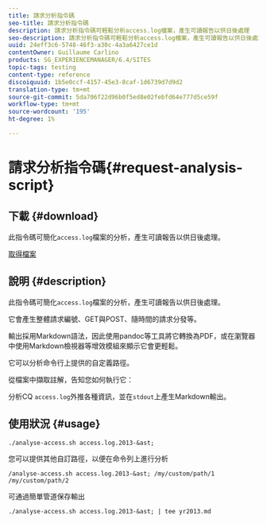 ```yaml
---
title: 請求分析指令碼
seo-title: 請求分析指令碼
description: 請求分析指令碼可輕鬆分析access.log檔案，產生可讀報告以供日後處理
seo-description: 請求分析指令碼可輕鬆分析access.log檔案，產生可讀報告以供日後處理
uuid: 24eff3c6-5748-46f3-a30c-4a3a6427ce1d
contentOwner: Guillaume Carlino
products: SG_EXPERIENCEMANAGER/6.4/SITES
topic-tags: testing
content-type: reference
discoiquuid: 1b5e0ccf-4157-45e3-8caf-1d6739d7d9d2
translation-type: tm+mt
source-git-commit: 5da706f22d96b0f5ed8e02febfd64e777d5ce59f
workflow-type: tm+mt
source-wordcount: '195'
ht-degree: 1%

---
```



# 請求分析指令碼{#request-analysis-script}

## 下載 {#download}

此指令碼可簡化`access.log`檔案的分析，產生可讀報告以供日後處理。

[取得檔案](assets/analyse-access.sh)

## 說明 {#description}

此指令碼可簡化`access.log`檔案的分析，產生可讀報告以供日後處理。

它會產生整體請求編號、GET與POST、隨時間的請求分發等。

輸出採用Markdown語法，因此使用pandoc等工具將它轉換為PDF，或在瀏覽器中使用Markdown檢視器等增效模組來顯示它會更輕鬆。

它可以分析命令行上提供的自定義路徑。

從檔案中擷取註解，告知您如何執行它：

分析CQ `access.log`外推各種資訊，並在`stdout`上產生Markdown輸出。

## 使用狀況 {#usage}

`./analyse-access.sh access.log.2013-&ast;`

您可以提供其他自訂路徑，以便在命令列上進行分析

`/analyse-access.sh access.log.2013-&ast; /my/custom/path/1 /my/custom/path/2`

可通過簡單管道保存輸出

`./analyse-access.sh access.log.2013-&ast; | tee yr2013.md`
